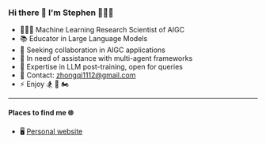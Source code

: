 ### Hi there 👋 I'm Stephen 👨🏻‍💻

- 👨🏻‍💻 Machine Learning Research Scientist of AIGC
- 📚 Educator in Large Language Models
- 🔭 Seeking collaboration in AIGC applications
- 🤝 In need of assistance with multi-agent frameworks
- 🤔 Expertise in LLM post-training, open for queries
- 💬 Contact: zhongqi1112@gmail.com
- ⚡ Enjoy 🏂 🤿 🏍


*** 

#### Places to find me :globe_with_meridians:

* 🖥️  [Personal website](https://stephengineer.github.io/)
